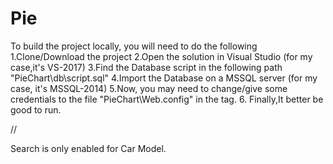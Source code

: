 # Pie
To build the project locally, you will need to do the following
1.Clone/Download the project
2.Open the solution in Visual Studio (for my case,it's VS-2017)
3.Find the Database script in the following path "PieChart\db\script.sql"
4.Import the Database on a MSSQL server (for my case, it's MSSQL-2014)
5.Now, you may need to change/give some credentials to the file "PieChart\Web.config" in the <connectionStrings> tag.
6. Finally,It better be good to run.


//

Search is only enabled for Car Model.
